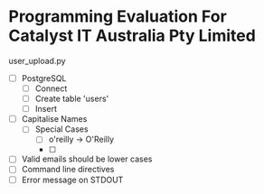 # Programming Evaluation For Catalyst IT Australia Pty Limited
user_upload.py

- [ ] PostgreSQL
  - [ ] Connect
  - [ ] Create table 'users'
  - [ ] Insert
- [ ] Capitalise Names
  - [ ] Special Cases
    - [ ] o'reilly -> O'Reilly
    - [ ] 
- [ ] Valid emails should be lower cases
- [ ] Command line directives
- [ ] Error message on STDOUT 
